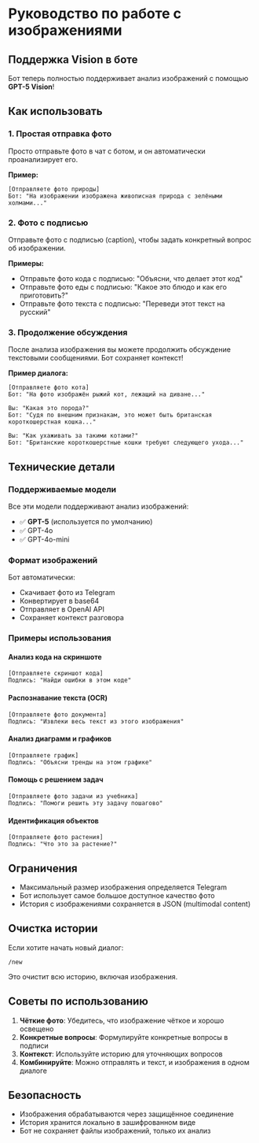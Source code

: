 # Руководство по работе с изображениями

## Поддержка Vision в боте

Бот теперь полностью поддерживает анализ изображений с помощью **GPT-5 Vision**!

## Как использовать

### 1. Простая отправка фото

Просто отправьте фото в чат с ботом, и он автоматически проанализирует его.

**Пример:**
```
[Отправляете фото природы]
Бот: "На изображении изображена живописная природа с зелёными холмами..."
```

### 2. Фото с подписью

Отправьте фото с подписью (caption), чтобы задать конкретный вопрос об изображении.

**Примеры:**
- Отправьте фото кода с подписью: "Объясни, что делает этот код"
- Отправьте фото еды с подписью: "Какое это блюдо и как его приготовить?"
- Отправьте фото текста с подписью: "Переведи этот текст на русский"

### 3. Продолжение обсуждения

После анализа изображения вы можете продолжить обсуждение текстовыми сообщениями. Бот сохраняет контекст!

**Пример диалога:**
```
[Отправляете фото кота]
Бот: "На фото изображён рыжий кот, лежащий на диване..."

Вы: "Какая это порода?"
Бот: "Судя по внешним признакам, это может быть британская короткошерстная кошка..."

Вы: "Как ухаживать за такими котами?"
Бот: "Британские короткошерстные кошки требуют следующего ухода..."
```

## Технические детали

### Поддерживаемые модели

Все эти модели поддерживают анализ изображений:
- ✅ **GPT-5** (используется по умолчанию)
- ✅ GPT-4o
- ✅ GPT-4o-mini

### Формат изображений

Бот автоматически:
- Скачивает фото из Telegram
- Конвертирует в base64
- Отправляет в OpenAI API
- Сохраняет контекст разговора

### Примеры использования

#### Анализ кода на скриншоте
```
[Отправляете скриншот кода]
Подпись: "Найди ошибки в этом коде"
```

#### Распознавание текста (OCR)
```
[Отправляете фото документа]
Подпись: "Извлеки весь текст из этого изображения"
```

#### Анализ диаграмм и графиков
```
[Отправляете график]
Подпись: "Объясни тренды на этом графике"
```

#### Помощь с решением задач
```
[Отправляете фото задачи из учебника]
Подпись: "Помоги решить эту задачу пошагово"
```

#### Идентификация объектов
```
[Отправляете фото растения]
Подпись: "Что это за растение?"
```

## Ограничения

- Максимальный размер изображения определяется Telegram
- Бот использует самое большое доступное качество фото
- История с изображениями сохраняется в JSON (multimodal content)

## Очистка истории

Если хотите начать новый диалог:
```
/new
```

Это очистит всю историю, включая изображения.

## Советы по использованию

1. **Чёткие фото**: Убедитесь, что изображение чёткое и хорошо освещено
2. **Конкретные вопросы**: Формулируйте конкретные вопросы в подписи
3. **Контекст**: Используйте историю для уточняющих вопросов
4. **Комбинируйте**: Можно отправлять и текст, и изображения в одном диалоге

## Безопасность

- Изображения обрабатываются через защищённое соединение
- История хранится локально в зашифрованном виде
- Бот не сохраняет файлы изображений, только их анализ

